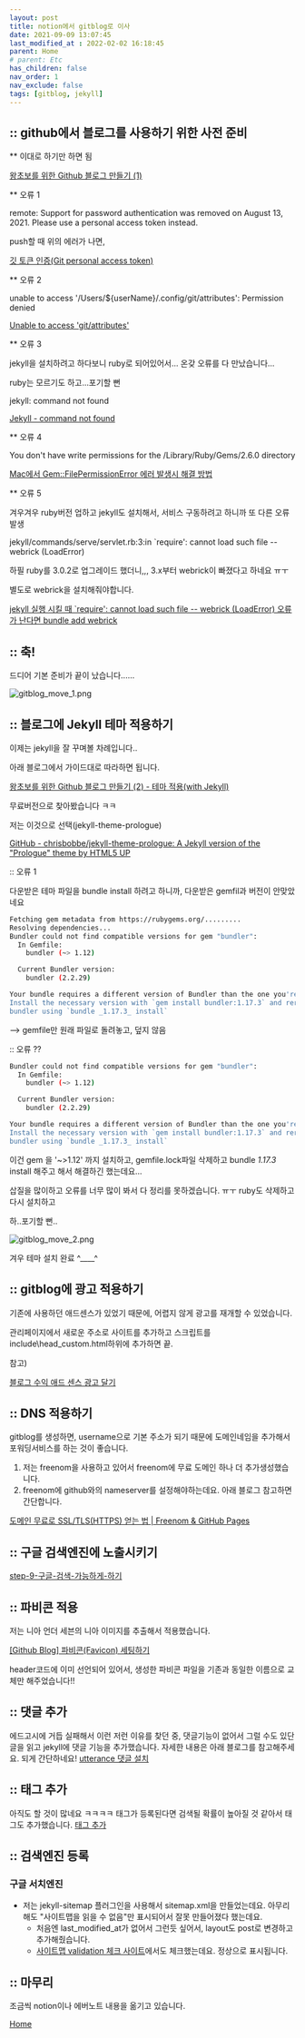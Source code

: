 ```yaml
---
layout: post
title: notion에서 gitblog로 이사
date: 2021-09-09 13:07:45
last_modified_at : 2022-02-02 16:18:45
parent: Home
# parent: Etc
has_children: false
nav_order: 1
nav_exclude: false
tags: [gitblog, jekyll]
---
```


## :: github에서 블로그를 사용하기 위한 사전 준비

** 이대로 하기만 하면 됨

[왕초보를 위한 Github 블로그 만들기 (1)](https://zeddios.tistory.com/1222)

** 오류 1

remote: Support for password authentication was removed on August 13, 2021. Please use a personal access token instead.

push할 때 위의 에러가 나면,

[깃 토큰 인증(Git personal access token)](https://amkorousagi-money.tistory.com/entry/Git-personal-access-token)

** 오류 2

unable to access '/Users/${userName}/.config/git/attributes': Permission denied

[Unable to access 'git/attributes'](https://stackoverflow.com/questions/27150926/unable-to-access-git-attributes)

** 오류 3

jekyll을 설치하려고 하다보니 ruby로 되어있어서... 온갖 오류를 다 만났습니다...

ruby는 모르기도 하고...포기할 뻔

jekyll: command not found

[Jekyll - command not found](https://stackoverflow.com/a/51921506/14257397)

** 오류 4

You don't have write permissions for the /Library/Ruby/Gems/2.6.0 directory

[Mac에서 Gem::FilePermissionError 에러 발생시 해결 방법](https://jojoldu.tistory.com/288)

** 오류 5

겨우겨우 ruby버전 업하고 jekyll도 설치해서, 서비스 구동하려고 하니까 또 다른 오류 발생

jekyll/commands/serve/servlet.rb:3:in `require': cannot load such file -- webrick (LoadError)

하필 ruby를 3.0.2로 업그레이드 했더니,,, 3.x부터 webrick이 빠졌다고 하네요 ㅠㅜ

별도로 webrick을 설치해줘야합니다.

[jekyll 실행 시킬 때 `require': cannot load such file -- webrick (LoadError) 오류가 난다면 bundle add webrick](https://junho85.pe.kr/1850)

## :: 축!

드디어 기본 준비가 끝이 났습니다......

![gitblog_move_1.png](../img/gitblog_move_1.png)

## :: 블로그에 Jekyll 테마 적용하기

이제는 jekyll을 잘 꾸며볼 차례입니다..

아래 블로그에서 가이드대로 따라하면 됩니다.

[왕초보를 위한 Github 블로그 만들기 (2) - 테마 적용(with Jekyll)](https://zeddios.tistory.com/1223)

무료버전으로 찾아봤습니다 ㅋㅋ

저는 이것으로 선택(jekyll-theme-prologue)

[GitHub - chrisbobbe/jekyll-theme-prologue: A Jekyll version of the "Prologue" theme by HTML5 UP](https://github.com/chrisbobbe/jekyll-theme-prologue)

:: 오류 1

다운받은 테마 파일을 bundle install 하려고 하니까, 다운받은 gemfil과 버전이 안맞았네요

```bash
Fetching gem metadata from https://rubygems.org/.........
Resolving dependencies...
Bundler could not find compatible versions for gem "bundler":
  In Gemfile:
    bundler (~> 1.12)

  Current Bundler version:
    bundler (2.2.29)

Your bundle requires a different version of Bundler than the one you're running.
Install the necessary version with `gem install bundler:1.17.3` and rerun
bundler using `bundle _1.17.3_ install`
```

—> gemfile만 원래 파일로 돌려놓고, 덮지 않음

:: 오류 ?? 

```bash
Bundler could not find compatible versions for gem "bundler":
  In Gemfile:
    bundler (~> 1.12)

  Current Bundler version:
    bundler (2.2.29)

Your bundle requires a different version of Bundler than the one you're running.
Install the necessary version with `gem install bundler:1.17.3` and rerun
bundler using `bundle _1.17.3_ install`
```

이건  gem 을 '~>1.12' 까지 설치하고, gemfile.lock파일 삭제하고 bundle *1.17.3* install 해주고 해서 해결하긴 했는데요...

삽질을 많이하고 오류를 너무 많이 봐서 다 정리를 못하겠습니다. ㅠㅜ ruby도 삭제하고 다시 설치하고

하..포기할 뻔..

![gitblog_move_2.png](../img/gitblog_move_2.png)

겨우 테마 설치 완료 ^____^  

## :: gitblog에 광고 적용하기

기존에 사용하던 애드센스가 있었기 때문에, 어렵지 않게 광고를 재개할 수 있었습니다.

관리페이지에서 새로운 주소로 사이트를 추가하고 스크립트를 include\head_custom.html하위에 추가하면 끝.

참고) 

[블로그 수익 애드 센스 광고 달기](https://devinlife.com/howto%20github%20pages/adsense/)

## :: DNS 적용하기

gitblog를 생성하면, username으로 기본 주소가 되기 때문에 도메인네임을 추가해서 포워딩서비스를 하는 것이 좋습니다.

1. 저는 freenom을 사용하고 있어서 freenom에 무료 도메인 하나 더 추가생성했습니다.
2. freenom에 github와의 nameserver를 설정해야하는데요. 아래 블로그 참고하면 간단합니다.

[도메인 무료로 SSL/TLS(HTTPS) 얻는 법 | Freenom & GitHub Pages](https://m.blog.naver.com/desbey7/222092439777)

## :: 구글 검색엔진에 노출시키기

[step-9-구글-검색-가능하게-하기](https://honbabzone.com/jekyll/start-gitHubBlog/#step-9-%EA%B5%AC%EA%B8%80-%EA%B2%80%EC%83%89-%EA%B0%80%EB%8A%A5%ED%95%98%EA%B2%8C-%ED%95%98%EA%B8%B0)

## :: 파비콘 적용

저는 니아 언더 세븐의 니아 이미지를 추출해서 적용했습니다.

[[Github Blog] 파비콘(Favicon) 세팅하기](https://velog.io/@eona1301/Github-Blog-%ED%8C%8C%EB%B9%84%EC%BD%98Favicon-%EC%84%B8%ED%8C%85%ED%95%98%EA%B8%B0)

header코드에 이미 선언되어 있어서, 생성한 파비콘 파일을 기존과 동일한 이름으로 교체만 해주었습니다!!

## :: 댓글 추가
에드고시에 거듭 실패해서 이런 저런 이유를 찾던 중, 댓글기능이 없어서 그럴 수도 있단 글을 읽고 jekyll에 댓글 기능을 추가했습니다.
자세한 내용은 아래 블로그를 참고해주세요.
되게 간단하네요!
[utterance 댓글 설치](https://dev-yakuza.posstree.com/ko/jekyll/utterances/)

## :: 태그 추가
아직도 할 것이 많네요 ㅋㅋㅋㅋ
태그가 등록된다면 검색될 확률이 높아질 것 같아서 태그도 추가했습니다.
[태그 추가](https://wormwlrm.github.io/2019/09/22/How-to-add-tags-on-Jekyll.html)

## :: 검색엔진 등록

### 구글 서치엔진
- 저는 jekyll-sitemap 플러그인을 사용해서 sitemap.xml을 만들었는데요. 아무리해도 "사이트맵을 읽을 수 없음"만 표시되어서
잘못 만들어졌다 했는데요.
  - 처음엔 last_modified_at가 없어서 그런듯 싶어서, layout도 post로 변경하고 추가해줬습니다.
  - [사이트맵 validation 체크 사이트](https://www.xml-sitemaps.com/validate-xml-sitemap.html)에서도 체크했는데요. 정상으로 표시됩니다.


## :: 마무리

조금씩 notion이나 에버노트 내용을 옮기고 있습니다.

[Home](http://lizard-k.cf/)